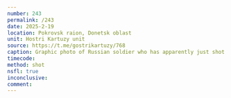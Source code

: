 ```yaml
---
number: 243
permalink: /243
date: 2025-2-19
location: Pokrovsk raion, Donetsk oblast
unit: Hostri Kartuzy unit
source: https://t.me/gostrikartuzy/768
caption: Graphic photo of Russian soldier who has apparently just shot himself, his rifle pointed at his face, and there's fresh hole in his temple
timecode: 
method: shot
nsfl: true
inconclusive: 
comment: 
---
```

<script async src="https://telegram.org/js/telegram-widget.js?22" data-telegram-post="gostrikartuzy/768" data-width="100%"></script>